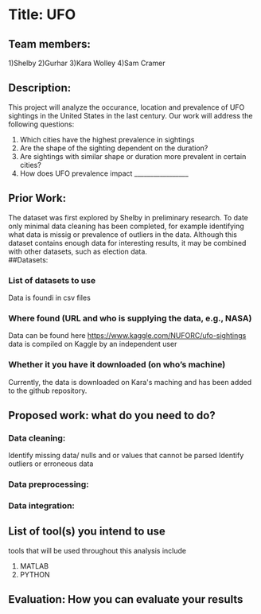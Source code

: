 # Title: UFO
## Team members: 
1)Shelby 
2)Gurhar
3)Kara Wolley
4)Sam Cramer
## Description: 
This project will analyze the occurance, location and prevalence of UFO sightings in the United States in the last century.  Our work will address the following questions:
1) Which cities have the highest prevalence in sightings
2) Are the shape of the sighting dependent on the duration?
3) Are sightings with similar shape or duration more prevalent in certain cities?
4) How does UFO prevalence impact _________________


## Prior Work: 
The dataset was first explored by Shelby in preliminary research.  To date only minimal data cleaning has been completed, for example identifying what data is missig or prevalence of outliers in the data. Although this dataset contains enough data for interesting results, it may be combined with other datasets, such as election data.  
##Datasets:

### List of datasets to use
Data is foundi in csv files
### Where found (URL and who is supplying the data, e.g., NASA)
Data can be found here https://www.kaggle.com/NUFORC/ufo-sightings
data is compiled on Kaggle by an independent user
### Whether it you have it downloaded (on who’s machine)
Currently, the data is downloaded on Kara's maching and has been added to the github repository.
## Proposed work: what do you need to do?
### Data cleaning:
Identify missing data/ nulls and or values that cannot be parsed
Identify outliers or erroneous data
### Data preprocessing:

### Data integration:
## List of tool(s) you intend to use
tools that will be used throughout this analysis include
1) MATLAB
2) PYTHON

## Evaluation: How you can evaluate your results 

